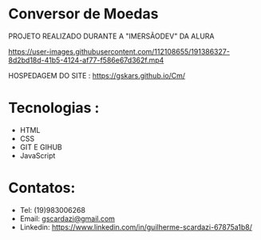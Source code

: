 # Conversor de Moedas
PROJETO REALIZADO DURANTE A "IMERSÃODEV" DA ALURA

https://user-images.githubusercontent.com/112108655/191386327-8d2bd18d-41b5-4124-af77-f586e67d362f.mp4

HOSPEDAGEM DO SITE : https://gskars.github.io/Cm/
# Tecnologias :
- HTML
- CSS
- GIT E GIHUB
- JavaScript
# Contatos:
- Tel: (19)983006268
- Email: gscardazi@gmail.com
- Linkedin: https://www.linkedin.com/in/guilherme-scardazi-67875a1b8/

